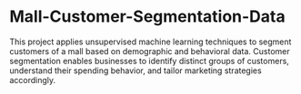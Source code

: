# Mall-Customer-Segmentation-Data
This project applies unsupervised machine learning techniques to segment customers of a mall based on demographic and behavioral data. Customer segmentation enables businesses to identify distinct groups of customers, understand their spending behavior, and tailor marketing strategies accordingly.
